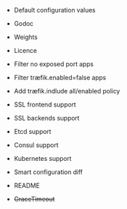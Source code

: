 * Default configuration values
* Godoc
* Weights
* Licence
* Filter no exposed port apps
* Filter træfik.enabled=false apps
* Add træfik.indlude all/enabled policy
* SSL frontend support
* SSL backends support
* Etcd support
* Consul support
* Kubernetes support
* Smart configuration diff
* README


* ~~GraceTimeout~~